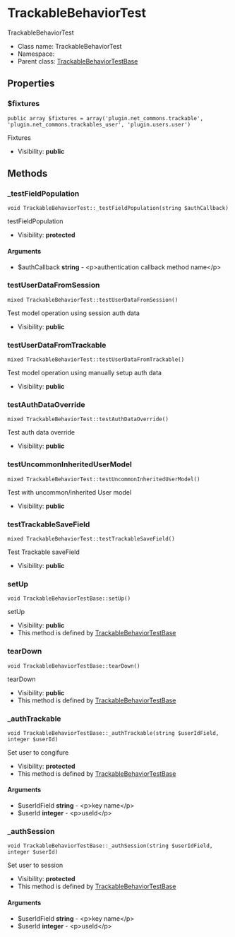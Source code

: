 TrackableBehaviorTest
===============

TrackableBehaviorTest




* Class name: TrackableBehaviorTest
* Namespace: 
* Parent class: [TrackableBehaviorTestBase](TrackableBehaviorTestBase.md)





Properties
----------


### $fixtures

    public array $fixtures = array('plugin.net_commons.trackable', 'plugin.net_commons.trackables_user', 'plugin.users.user')

Fixtures



* Visibility: **public**


Methods
-------


### _testFieldPopulation

    void TrackableBehaviorTest::_testFieldPopulation(string $authCallback)

testFieldPopulation



* Visibility: **protected**


#### Arguments
* $authCallback **string** - &lt;p&gt;authentication callback method name&lt;/p&gt;



### testUserDataFromSession

    mixed TrackableBehaviorTest::testUserDataFromSession()

Test model operation using session auth data



* Visibility: **public**




### testUserDataFromTrackable

    mixed TrackableBehaviorTest::testUserDataFromTrackable()

Test model operation using manually setup auth data



* Visibility: **public**




### testAuthDataOverride

    mixed TrackableBehaviorTest::testAuthDataOverride()

Test auth data override



* Visibility: **public**




### testUncommonInheritedUserModel

    mixed TrackableBehaviorTest::testUncommonInheritedUserModel()

Test with uncommon/inherited User model



* Visibility: **public**




### testTrackableSaveField

    mixed TrackableBehaviorTest::testTrackableSaveField()

Test Trackable saveField



* Visibility: **public**




### setUp

    void TrackableBehaviorTestBase::setUp()

setUp



* Visibility: **public**
* This method is defined by [TrackableBehaviorTestBase](TrackableBehaviorTestBase.md)




### tearDown

    void TrackableBehaviorTestBase::tearDown()

tearDown



* Visibility: **public**
* This method is defined by [TrackableBehaviorTestBase](TrackableBehaviorTestBase.md)




### _authTrackable

    void TrackableBehaviorTestBase::_authTrackable(string $userIdField, integer $userId)

Set user to congifure



* Visibility: **protected**
* This method is defined by [TrackableBehaviorTestBase](TrackableBehaviorTestBase.md)


#### Arguments
* $userIdField **string** - &lt;p&gt;key name&lt;/p&gt;
* $userId **integer** - &lt;p&gt;useId&lt;/p&gt;



### _authSession

    void TrackableBehaviorTestBase::_authSession(string $userIdField, integer $userId)

Set user to session



* Visibility: **protected**
* This method is defined by [TrackableBehaviorTestBase](TrackableBehaviorTestBase.md)


#### Arguments
* $userIdField **string** - &lt;p&gt;key name&lt;/p&gt;
* $userId **integer** - &lt;p&gt;useId&lt;/p&gt;


